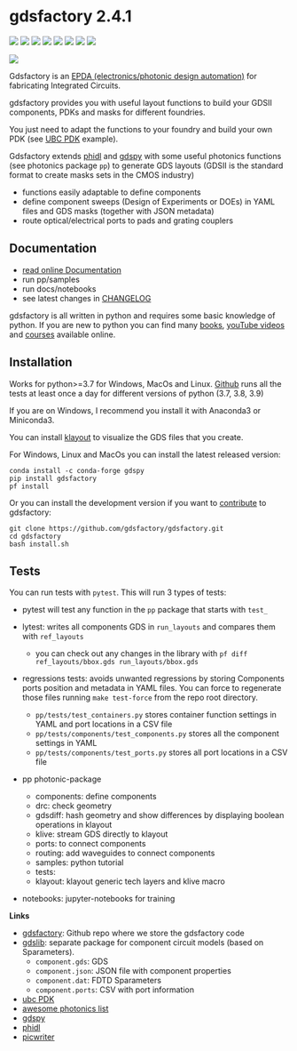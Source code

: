 # gdsfactory 2.4.1

[![](https://readthedocs.org/projects/gdsfactory/badge/?version=latest)](https://gdsfactory.readthedocs.io/en/latest/?badge=latest)
[![](https://img.shields.io/pypi/v/gdsfactory)](https://pypi.org/project/gdsfactory/)
[![](https://img.shields.io/github/issues/gdsfactory/gdsfactory)](https://github.com/gdsfactory/gdsfactory/issues)
![](https://img.shields.io/github/forks/gdsfactory/gdsfactory)
![](https://img.shields.io/github/stars/gdsfactory/gdsfactory)
[![](https://img.shields.io/github/license/gdsfactory/gdsfactory)](https://choosealicense.com/licenses/mit/)
[![](https://img.shields.io/codecov/c/github/gdsfactory/gdsfactory)](https://codecov.io/gh/gdsfactory/gdsfactory/tree/master/pp)
[![](https://img.shields.io/badge/code%20style-black-000000.svg)](https://github.com/psf/black)


![](https://i.imgur.com/v4wpHpg.png)

Gdsfactory is an [EPDA (electronics/photonic design automation)](https://en.wikipedia.org/wiki/Electronic_design_automation) for fabricating Integrated Circuits.

gdsfactory provides you with useful layout functions to build your GDSII components, PDKs and masks for different foundries.

You just need to adapt the functions to your foundry and build your own PDK (see [UBC PDK](https://github.com/gdsfactory/ubc) example).

Gdsfactory extends [phidl](https://github.com/amccaugh/phidl) and [gdspy](https://github.com/heitzmann/gdspy) with some useful photonics functions (see photonics package `pp`) to generate GDS layouts (GDSII is the standard format to create masks sets in the CMOS industry)

- functions easily adaptable to define components
- define component sweeps (Design of Experiments or DOEs) in YAML files and GDS masks (together with JSON metadata)
- route optical/electrical ports to pads and grating couplers

## Documentation

- [read online Documentation](https://gdsfactory.readthedocs.io/en/latest)
- run pp/samples
- run docs/notebooks
- see latest changes in [CHANGELOG](CHANGELOG.md)

gdsfactory is all written in python and requires some basic knowledge of python. If you are new to python you can find many [books](https://jakevdp.github.io/PythonDataScienceHandbook/index.html), [youTube videos](https://www.youtube.com/c/anthonywritescode) and [courses](https://github.com/joamatab/practical-python) available online.


## Installation

Works for python>=3.7 for Windows, MacOs and Linux.
[Github](https://github.com/gdsfactory/gdsfactory/actions) runs all the tests at least once a day for different versions of python (3.7, 3.8, 3.9)

If you are on Windows, I recommend you install it with Anaconda3 or Miniconda3.


You can install [klayout](https://www.klayout.de/) to visualize the GDS files that you create.

For Windows, Linux and MacOs you can install the latest released version:

```
conda install -c conda-forge gdspy
pip install gdsfactory
pf install
```

Or you can install the development version if you want to [contribute](https://gdsfactory.readthedocs.io/en/latest/contribution.html) to gdsfactory:

```
git clone https://github.com/gdsfactory/gdsfactory.git
cd gdsfactory
bash install.sh
```

## Tests

You can run tests with `pytest`. This will run 3 types of tests:

- pytest will test any function in the `pp` package that starts with `test_`
- lytest: writes all components GDS in `run_layouts` and compares them with `ref_layouts`
    - you can check out any changes in the library with `pf diff ref_layouts/bbox.gds run_layouts/bbox.gds`
- regressions tests: avoids unwanted regressions by storing Components ports position and metadata in YAML files. You can force to regenerate those files running `make test-force` from the repo root directory.
    - `pp/tests/test_containers.py` stores container function settings in YAML and port locations in a CSV file
    - `pp/tests/components/test_components.py` stores all the component settings in YAML
    - `pp/tests/components/test_ports.py` stores all port locations in a CSV file


- pp photonic-package
  - components: define components
  - drc: check geometry
  - gdsdiff: hash geometry and show differences by displaying boolean operations in klayout
  - klive: stream GDS directly to klayout
  - ports: to connect components
  - routing: add waveguides to connect components
  - samples: python tutorial
  - tests:
  - klayout: klayout generic tech layers and klive macro
- notebooks: jupyter-notebooks for training



**Links**

- [gdsfactory](https://github.com/gdsfactory/gdsfactory): Github repo where we store the gdsfactory code
- [gdslib](https://github.com/gdsfactory/gdslib): separate package for component circuit models (based on Sparameters).
  - `component.gds`: GDS
  - `component.json`: JSON file with component properties
  - `component.dat`: FDTD Sparameters
  - `component.ports`: CSV with port information
- [ubc PDK](https://github.com/gdsfactory/ubc)
- [awesome photonics list](https://github.com/joamatab/awesome_photonics)
- [gdspy](https://github.com/heitzmann/gdspy)
- [phidl](https://github.com/amccaugh/phidl)
- [picwriter](https://github.com/DerekK88/PICwriter)
